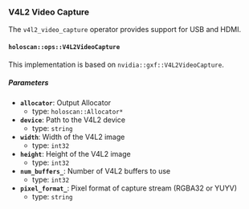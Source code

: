### V4L2 Video Capture

The `v4l2_video_capture` operator provides support for USB and HDMI.

#### `holoscan::ops::V4L2VideoCapture`

This implementation is based on `nvidia::gxf::V4L2VideoCapture`.

##### Parameters

- **`allocator`**: Output Allocator
  - type: `holoscan::Allocator*`
- **`device`**: Path to the V4L2 device
  - type: `string`
- **`width`**: Width of the V4L2 image
  - type: `int32`  
- **`height`**: Height of the V4L2 image
  - type: `int32`
- **`num_buffers_`**: Number of V4L2 buffers to use
  - type: `int32`    
- **`pixel_format_`**: Pixel format of capture stream (RGBA32 or YUYV)
  - type: `string`   